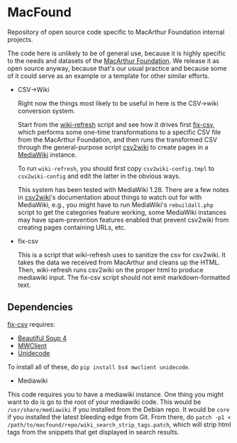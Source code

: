 # MacFound

Repository of open source code specific to MacArthur Foundation
internal projects.

The code here is unlikely to be of general use, because it is highly
specific to the needs and datasets of the [MacArthur
Foundation](https://www.MacFound.org).  We release it as open source
anyway, because that's our usual practice and because some of it could
serve as an example or a template for other similar efforts.

* CSV->Wiki

  Right now the things most likely to be useful in here is the
  CSV->wiki conversion system.

  Start from the [wiki-refresh](wiki-refresh) script and see how it
  drives first [fix-csv](fix-csv), which performs some one-time
  transformations to a specific CSV file from the MacArthur
  Foundation, and then runs the transformed CSV through the
  general-purpose script
  [csv2wiki](https://github.com/OpenTechStrategies/csv2wiki)
  to create pages in a [MediaWiki](https://www.mediawiki.org/)
  instance.
  
  To run `wiki-refresh`, you should first copy `csv2wiki-config.tmpl`
  to `csv2wiki-config` and edit the latter in the obvious ways.

  This system has been tested with MediaWiki 1.28.  There are a few
  notes in
  [csv2wiki](https://github.com/OpenTechStrategies/csv2wiki)'s
  documentation about things to watch out for with MediaWiki, e.g.,
  you might have to run MediaWiki's `rebuildall.php` script to get the
  categories feature working, some MediaWiki instances may have
  spam-prevention features enabled that prevent csv2wiki from creating
  pages containing URLs, etc.
	
* fix-csv

  This is a script that wiki-refresh uses to sanitize the csv for
  csv2wiki.  It takes the data we received from MacArthur and cleans
  up the HTML.  Then, wiki-refresh runs csv2wiki on the proper html to
  produce mediawiki input.  The fix-csv script should not emit
  markdown-formatted text.

## Dependencies

[fix-csv](fix-csv) requires:

* [Beautiful Soup 4](https://www.crummy.com/software/BeautifulSoup/)
* [MWClient](https://github.com/mwclient/mwclient)
* [Unidecode](https://pypi.python.org/pypi/Unidecode) 

To install all of these, do `pip install bs4 mwclient unidecode`.

* Mediawiki

This code requires you to have a mediawiki instance.  One thing you
might want to do is go to the root of your mediawiki code.  This would
be `/usr/share/mediawiki` if you installed from the Debian repo.  It
would be `core` if you installed the latest bleeding edge from Git.
From there, do `patch -p1 <
/path/to/macfound/repo/wiki_search_strip_tags.patch`, which will strip
html tags from the snippets that get displayed in search results.
